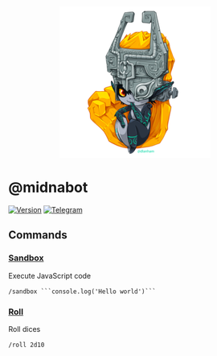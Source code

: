<div style="text-align: center">
  <img width="300px" src="./images/midna.png_large"/>
</div>

# @midnabot
[![Version](https://img.shields.io/badge/Version-0.1.0-blue.svg?style=for-the-badge)]()
[![Telegram](https://img.shields.io/badge/Telegram-midnabot-blue.svg?style=for-the-badge)](https://t.me/midnabot)

## Commands

### [Sandbox](https://github.com/gf3/sandbox)
Execute JavaScript code
```
/sandbox ```console.log('Hello world')```
```

### [Roll](https://github.com/troygoode/node-roll)
Roll dices
```
/roll 2d10
```
